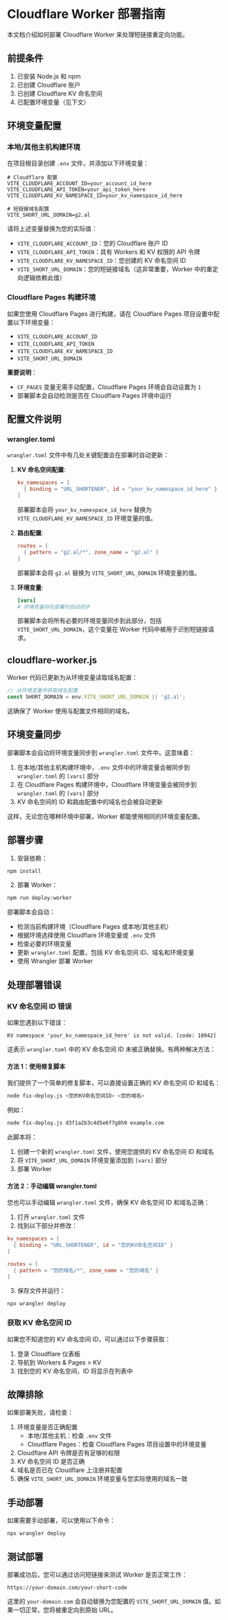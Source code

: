 # Cloudflare Worker 部署指南

本文档介绍如何部署 Cloudflare Worker 来处理短链接重定向功能。

## 前提条件

1. 已安装 Node.js 和 npm
2. 已创建 Cloudflare 账户
3. 已创建 Cloudflare KV 命名空间
4. 已配置环境变量（见下文）

## 环境变量配置

### 本地/其他主机构建环境

在项目根目录创建 `.env` 文件，并添加以下环境变量：

```
# Cloudflare 配置
VITE_CLOUDFLARE_ACCOUNT_ID=your_account_id_here
VITE_CLOUDFLARE_API_TOKEN=your_api_token_here
VITE_CLOUDFLARE_KV_NAMESPACE_ID=your_kv_namespace_id_here

# 短链接域名配置
VITE_SHORT_URL_DOMAIN=g2.al
```

请将上述变量替换为您的实际值：
- `VITE_CLOUDFLARE_ACCOUNT_ID`：您的 Cloudflare 账户 ID
- `VITE_CLOUDFLARE_API_TOKEN`：具有 Workers 和 KV 权限的 API 令牌
- `VITE_CLOUDFLARE_KV_NAMESPACE_ID`：您创建的 KV 命名空间 ID
- `VITE_SHORT_URL_DOMAIN`：您的短链接域名（这非常重要，Worker 中的重定向逻辑依赖此值）

### Cloudflare Pages 构建环境

如果您使用 Cloudflare Pages 进行构建，请在 Cloudflare Pages 项目设置中配置以下环境变量：

- `VITE_CLOUDFLARE_ACCOUNT_ID`
- `VITE_CLOUDFLARE_API_TOKEN`
- `VITE_CLOUDFLARE_KV_NAMESPACE_ID`
- `VITE_SHORT_URL_DOMAIN`

**重要说明**：
- `CF_PAGES` 变量无需手动配置，Cloudflare Pages 环境会自动设置为 `1`
- 部署脚本会自动检测是否在 Cloudflare Pages 环境中运行

## 配置文件说明

### wrangler.toml

`wrangler.toml` 文件中有几处关键配置会在部署时自动更新：

1. **KV 命名空间配置**:
   ```toml
   kv_namespaces = [
     { binding = "URL_SHORTENER", id = "your_kv_namespace_id_here" }
   ]
   ```
   部署脚本会将 `your_kv_namespace_id_here` 替换为 `VITE_CLOUDFLARE_KV_NAMESPACE_ID` 环境变量的值。

2. **路由配置**:
   ```toml
   routes = [
     { pattern = "g2.al/*", zone_name = "g2.al" }
   ]
   ```
   部署脚本会将 `g2.al` 替换为 `VITE_SHORT_URL_DOMAIN` 环境变量的值。

3. **环境变量**:
   ```toml
   [vars]
   # 环境变量将在部署时自动同步
   ```
   部署脚本会将所有必要的环境变量同步到此部分，包括 `VITE_SHORT_URL_DOMAIN`，这个变量在 Worker 代码中被用于识别短链接请求。

## cloudflare-worker.js

Worker 代码已更新为从环境变量读取域名配置：

```js
// 从环境变量中获取域名配置
const SHORT_DOMAIN = env.VITE_SHORT_URL_DOMAIN || 'g2.al';
```

这确保了 Worker 使用与配置文件相同的域名。

## 环境变量同步

部署脚本会自动将环境变量同步到 `wrangler.toml` 文件中。这意味着：

1. 在本地/其他主机构建环境中，`.env` 文件中的环境变量会被同步到 `wrangler.toml` 的 `[vars]` 部分
2. 在 Cloudflare Pages 构建环境中，Cloudflare 环境变量会被同步到 `wrangler.toml` 的 `[vars]` 部分
3. KV 命名空间的 ID 和路由配置中的域名也会被自动更新

这样，无论您在哪种环境中部署，Worker 都能使用相同的环境变量配置。

## 部署步骤

1. 安装依赖：

```bash
npm install
```

2. 部署 Worker：

```bash
npm run deploy:worker
```

部署脚本会自动：
- 检测当前构建环境（Cloudflare Pages 或本地/其他主机）
- 根据环境选择使用 Cloudflare 环境变量或 `.env` 文件
- 检查必要的环境变量
- 更新 `wrangler.toml` 配置，包括 KV 命名空间 ID、域名和环境变量
- 使用 Wrangler 部署 Worker

## 处理部署错误

### KV 命名空间 ID 错误

如果您遇到以下错误：

```
KV namespace 'your_kv_namespace_id_here' is not valid. [code: 10042]
```

这表示 `wrangler.toml` 中的 KV 命名空间 ID 未被正确替换。有两种解决方法：

#### 方法 1：使用修复脚本

我们提供了一个简单的修复脚本，可以直接设置正确的 KV 命名空间 ID 和域名：

```bash
node fix-deploy.js <您的KV命名空间ID> <您的域名>
```

例如：

```bash
node fix-deploy.js d3f1a2b3c4d5e6f7g8h9 example.com
```

此脚本将：
1. 创建一个新的 `wrangler.toml` 文件，使用您提供的 KV 命名空间 ID 和域名
2. 将 `VITE_SHORT_URL_DOMAIN` 环境变量添加到 `[vars]` 部分
3. 部署 Worker

#### 方法 2：手动编辑 wrangler.toml

您也可以手动编辑 `wrangler.toml` 文件，确保 KV 命名空间 ID 和域名正确：

1. 打开 `wrangler.toml` 文件
2. 找到以下部分并修改：

```toml
kv_namespaces = [
  { binding = "URL_SHORTENER", id = "您的KV命名空间ID" }
]

routes = [
  { pattern = "您的域名/*", zone_name = "您的域名" }
]
```

3. 保存文件并运行：

```bash
npx wrangler deploy
```

### 获取 KV 命名空间 ID

如果您不知道您的 KV 命名空间 ID，可以通过以下步骤获取：

1. 登录 Cloudflare 仪表板
2. 导航到 Workers & Pages > KV
3. 找到您的 KV 命名空间，ID 将显示在列表中

## 故障排除

如果部署失败，请检查：

1. 环境变量是否正确配置
   - 本地/其他主机：检查 `.env` 文件
   - Cloudflare Pages：检查 Cloudflare Pages 项目设置中的环境变量
2. Cloudflare API 令牌是否有足够的权限
3. KV 命名空间 ID 是否正确
4. 域名是否已在 Cloudflare 上注册并配置
5. 确保 `VITE_SHORT_URL_DOMAIN` 环境变量与您实际使用的域名一致

## 手动部署

如果需要手动部署，可以使用以下命令：

```bash
npx wrangler deploy
```

## 测试部署

部署成功后，您可以通过访问短链接来测试 Worker 是否正常工作：

```
https://your-domain.com/your-short-code
```

这里的 `your-domain.com` 会自动替换为您配置的 `VITE_SHORT_URL_DOMAIN` 值。如果一切正常，您将被重定向到原始 URL。 
